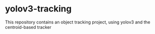 # yolov3-tracking
This repository contains an object tracking project, using yolov3 and the centroid-based tracker
